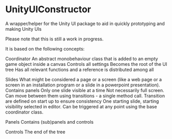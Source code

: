 # UnityUIConstructor
A wrapper/helper for the Unity UI package to aid in quickly prototyping and making Unity UIs

Please note that this is still a work in progress.

It is based on the following concepts:

Coordinator
	An abstract monobehaviour class that is added to an empty game object inside a canvas
	Controls all settings
	Becomes the root of the UI tree
	Has all relevant functions and a reference is distributed among all 

Slides
	What might be considered a page or a screen (like a web page or a screen in an installation program or a slide in a powerpoint presentation).
	Contains panels
	Only one slide visible at a time
	Not necessarily full screen.
	Can move between them using transitions - a single method call. Transition are defined on start up to ensure consistency
	One starting slide, starting visibility selected in editor. Can be triggered at any point using the base coordinator class.

Panels
	Contains (sub)panels and controls

Controls
	The end of the tree
